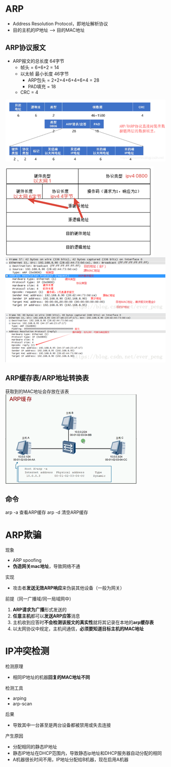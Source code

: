 # ARP
- Address Resolution Protocol，即地址解析协议
- 目的主机的IP地址 --> 目的MAC地址

## ARP协议报文
- ARP报文的总长度 64字节
	- 帧头 = 6+6+2 = 14
	- 以太帧 最小长度 46字节
		- ARP包头 = 2+2+4+6+4+6+4 = 28
		- PAD填充 = 18
	- CRC = 4
	
![](../../photo/Pasted%20image%2020221003215650.png)

![](../../photo/Pasted%20image%2020221003220417.png)
![ARP请求](../../photo/Pasted%20image%2020221003215227.png)
![ARP响应](../../photo/Pasted%20image%2020221003215324.png)

## ARP缓存表/ARP地址转换表
获取到的MAC地址会存放在该表
![](../../photo/Pasted%20image%2020221021172614.png)

## 命令
arp -a  查看ARP缓存
arp -d  清空ARP缓存

# ARP欺骗
现象
- ARP spoofing
- **伪造网关mac地址**，导致网络不通

实现
- 攻击者**发送无效ARP响应**来伪装其他设备（一般为网关）

前提（同一广播域/同一局域网中）
1. **ARP请求为广播**形式发送的
2. **任意主机**都可以**发送ARP应答**消息
3. 主机收到应答时**不会检测该报文的真实性**就将其记录在本地的**arp缓存表**
4. 以太网协议中规定，主机间通信，**必须要知道目标主机的MAC地址**

# IP冲突检测
检测原理
- 相同IP地址的机器**回复的MAC地址不同**

检测工具
- arping
- arp-scan

后果
- 导致其中一台甚至是两台设备都被禁用或失去连接  
  
产生原因
- 分配相同的静态IP地址
- 静态IP地址在DHCP范围内，导致静态ip地址和DHCP服务器自动分配的相同
- A机器很长时间不用，IP地址分配给B机器，现在启用A机器
